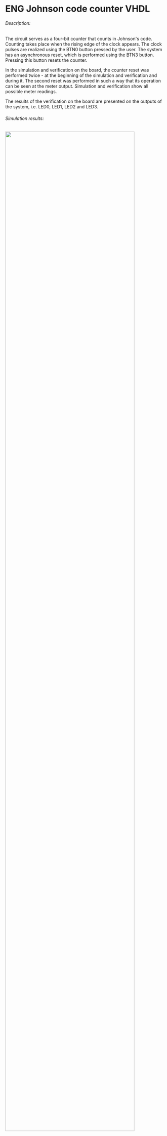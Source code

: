 # ENG Johnson code counter VHDL
###### Description:
The circuit serves as a four-bit counter that counts in Johnson's code. Counting takes place when the rising edge of the clock appears. The clock pulses are realized using the BTN0 button pressed by the user. The system has an asynchronous reset, which is performed using the BTN3 button. Pressing this button resets the counter.

In the simulation and verification on the board, the counter reset was performed twice - at the beginning of the simulation and verification and during it. The second reset was performed in such a way that its operation can be seen at the meter output. Simulation and verification show all possible meter readings.

The results of the verification on the board are presented on the outputs of the system, i.e. LED0, LED1, LED2 and LED3.

###### Simulation results:
<img src="https://user-images.githubusercontent.com/79804729/159361489-d0b41d88-84ed-4255-94c3-0777f408f562.png" width="90%"></img>

###### Verification results:
<img src="https://user-images.githubusercontent.com/79804729/159362472-79b2d789-797f-4bc9-88fb-3e5cfe4b3185.gif" width="90%"></img> 

###### Files description:
- top.vhd - main VHDL design file with the operation algorithm
- tb.vhd - testbench file
- iup4.xdc - file with constraints for the **Nexys-A7 board (FPGA xc7a100tcsg324-1)**


# PL Licznik w kodzie Johnsona VHDL
###### Opis:
Układ po zaprogramowaniu, służy jako czterobitowy licznik, który liczy w kodzie Johnsona. Zliczanie odbywa się, gdy pojawia się narastające zbocze zegara. Impulsy zegara realizowane są za pomocą przycisku BTN0 wciskanego przez użytkownika. Układ posiada reset asynchroniczny, który jest realizowany za pomocą przycisku BTN3. Wciśnięcie tego przycisku skutkuje wyzerowaniem licznika.

W przeprowadzonej symulacji oraz weryfikacji na płytce, reset licznika został wykonany dwa razy – na początku symulacji oraz weryfikacji i w jej trakcie. Drugi reset został wykonany w taki sposób, aby było widać jego działanie na wyjściu licznika. Symulacja oraz weryfikacja przedstawia wszystkie możliwe stany licznika.

Wyniki weryfikacji na płytce są przedstawione na wyjściach układu, czyli diodach świecących LED0, LED1, LED2 oraz LED3.

###### Wyniki symulacji:
<img src="https://user-images.githubusercontent.com/79804729/159361489-d0b41d88-84ed-4255-94c3-0777f408f562.png" width="90%"></img>

###### Wyniki weryfikacji:
<img src="https://user-images.githubusercontent.com/79804729/159362472-79b2d789-797f-4bc9-88fb-3e5cfe4b3185.gif" width="90%"></img> 

###### Opis plików:

- top.vhd - główny plik projektu VHDL z algorytmem działania
- tb.vhd - plik testbench
- iup4.xdc - plik z ograniczeniami projektowymi dla **płytki Nexys-A7 (układ FPGA xc7a100tcsg324-1)**
